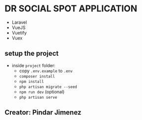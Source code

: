 # DR SOCIAL SPOT APPLICATION
- Laravel
- VueJS
- Vuetify
- Vuex

## setup the project
- inside `project` folder:
    - copy `.env.example` to `.env`
    - `composer install`
    - `npm install`
    - `php artisan migrate --seed`
    - `npm run dev` (optional)
    - `php artisan serve`

## Creator: Pindar Jimenez

